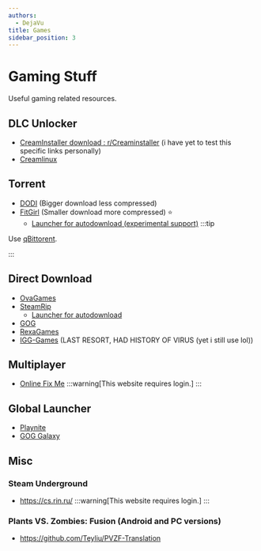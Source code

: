 ```yaml
---
authors:
  - DejaVu
title: Games
sidebar_position: 3
---
```

# Gaming Stuff
Useful gaming related resources.

## DLC Unlocker
- [CreamInstaller download : r/Creaminstaller](https://www.reddit.com/r/Creaminstaller/comments/1h9mqjr/creaminstaller_download/) (i have yet to test this specific links personally)
- [Creamlinux](https://github.com/Novattz/creamlinux-installer)
## Torrent
- [DODI](https://dodi-repacks.site/) (Bigger download less compressed)
- [FitGirl](http://fitgirl-repacks.site/) (Smaller download more compressed) ⭐
  - [Launcher for autodownload (experimental support)](https://ascendara.app/)
:::tip

Use [qBittorent](https://www.qbittorrent.org/download).

:::
## Direct Download
- [OvaGames](https://www.ovagames.com/)
- [SteamRip](https://steamrip.com/)
  - [Launcher for autodownload](https://ascendara.app/)
- [GOG](https://gog-games.to/)
- [RexaGames](https://rexagames.com/)
- [IGG-Games](https://igg-games.com/) (LAST RESORT, HAD HISTORY OF VIRUS (yet i still use lol))
## Multiplayer
- [Online Fix Me](https://online-fix.me/)
:::warning[This website requires login.]
:::
## Global Launcher
- [Playnite](https://playnite.link/)
- [GOG Galaxy](https://gog-games.to/)
## Misc
### Steam Underground
- https://cs.rin.ru/
:::warning[This website requires login.]
:::
### Plants VS. Zombies: Fusion (Android and PC versions)
- https://github.com/Teyliu/PVZF-Translation
